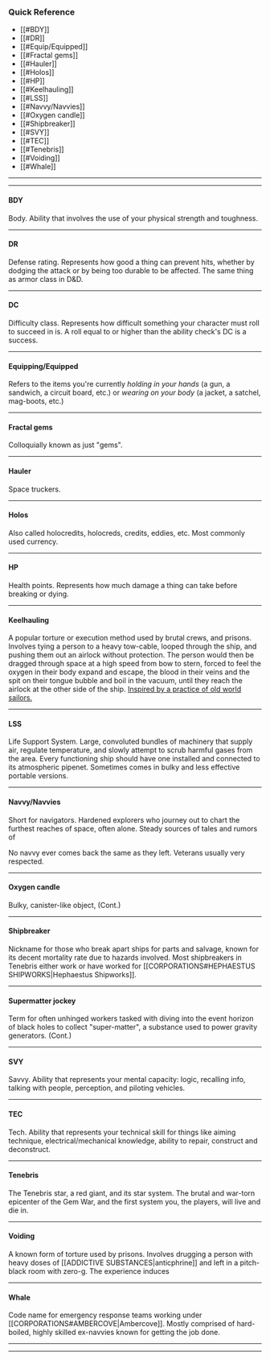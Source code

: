 
### Quick Reference
- [[#BDY]]
- [[#DR]]
- [[#Equip/Equipped]]
- [[#Fractal gems]]
- [[#Hauler]]
- [[#Holos]]
- [[#HP]]
- [[#Keelhauling]]
- [[#LSS]]
- [[#Navvy/Navvies]]
- [[#Oxygen candle]]
- [[#Shipbreaker]]
- [[#SVY]]
- [[#TEC]]
- [[#Tenebris]]
- [[#Voiding]]
- [[#Whale]]

---
---
#### BDY
Body. Ability that involves the use of your physical strength and toughness.

---
#### DR
Defense rating. Represents how good a thing can prevent hits, whether by dodging the attack or by being too durable to be affected. The same thing as armor class in D&D.

---
#### DC
Difficulty class. Represents how difficult something your character must roll to succeed in is. A roll equal to or higher than the ability check's DC is a success.

---
#### Equipping/Equipped
Refers to the items you're currently *holding in your hands* (a gun, a sandwich, a circuit board, etc.) or *wearing on your body* (a jacket, a satchel, mag-boots, etc.)

---
#### Fractal gems
Colloquially known as just "gems". 

---
#### Hauler
Space truckers.

---
#### Holos
Also called holocredits, holocreds, credits, eddies, etc. Most commonly used currency.

---
#### HP
Health points. Represents how much damage a thing can take before breaking or dying.

---
#### Keelhauling
A popular torture or execution method used by brutal crews, and prisons. Involves tying a person to a heavy tow-cable, looped through the ship, and pushing them out an airlock without protection. The person would then be dragged through space at a high speed from bow to stern, forced to feel the oxygen in their body expand and escape, the blood in their veins and the spit on their tongue bubble and boil in the vacuum, until they reach the airlock at the other side of the ship. [Inspired by a practice of old world sailors.](https://en.wikipedia.org/wiki/Keelhauling)

---
#### LSS
Life Support System. Large, convoluted bundles of machinery that supply air, regulate temperature, and slowly attempt to scrub harmful gases from the area. Every functioning ship should have one installed and connected to its atmospheric pipenet. Sometimes comes in bulky and less effective portable versions.

---
#### Navvy/Navvies
Short for navigators. Hardened explorers who journey out to chart the furthest reaches of space, often alone. Steady sources of tales and rumors of 

No navvy ever comes back the same as they left. Veterans usually very respected.

---
#### Oxygen candle
Bulky, canister-like object, (Cont.)

---
#### Shipbreaker
Nickname for those who break apart ships for parts and salvage, known for its decent mortality rate due to hazards involved. Most shipbreakers in Tenebris either work or have worked for [[CORPORATIONS#HEPHAESTUS SHIPWORKS|Hephaestus Shipworks]].

---
#### Supermatter jockey
Term for often unhinged workers tasked with diving into the event horizon of black holes to collect "super-matter", a substance used to power gravity generators. (Cont.)

---
#### SVY
Savvy. Ability that represents your mental capacity: logic, recalling info, talking with people, perception, and piloting vehicles.

---
#### TEC
Tech. Ability that represents your technical skill for things like aiming technique, electrical/mechanical knowledge, ability to repair, construct and deconstruct.

---
#### Tenebris
The Tenebris star, a red giant, and its star system. The brutal and war-torn epicenter of the Gem War, and the first system you, the players, will live and die in.

---
#### Voiding
A known form of torture used by prisons. Involves drugging a person with heavy doses of [[ADDICTIVE SUBSTANCES|anticphrine]] and left in a pitch-black room with zero-g. The experience induces 

---
#### Whale
Code name for emergency response teams working under [[CORPORATIONS#AMBERCOVE|Ambercove]]. Mostly comprised of hard-boiled, highly skilled ex-navvies known for getting the job done.

---
---

